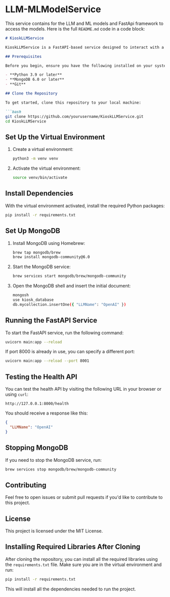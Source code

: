 # LLM-MLModelService

This service contains for the LLM and ML models and FastApi framework to access the models.
Here is the full `README.md` code in a code block:

```markdown
# KioskLLMService

KioskLLMService is a FastAPI-based service designed to interact with a MongoDB instance, providing a health check endpoint that returns information about the LLM name. The service is intended to be run locally and comes with a pre-configured MongoDB document.

## Prerequisites

Before you begin, ensure you have the following installed on your system:

- **Python 3.9 or later**
- **MongoDB 6.0 or later**
- **Git**

## Clone the Repository

To get started, clone this repository to your local machine:

```bash
git clone https://github.com/yourusername/KioskLLMService.git
cd KioskLLMService
```

## Set Up the Virtual Environment

1. Create a virtual environment:

   ```bash
   python3 -m venv venv
   ```

2. Activate the virtual environment:

   ```bash
   source venv/bin/activate
   ```

## Install Dependencies

With the virtual environment activated, install the required Python packages:

```bash
pip install -r requirements.txt
```

## Set Up MongoDB

1. Install MongoDB using Homebrew:

   ```bash
   brew tap mongodb/brew
   brew install mongodb-community@6.0
   ```

2. Start the MongoDB service:

   ```bash
   brew services start mongodb/brew/mongodb-community
   ```

3. Open the MongoDB shell and insert the initial document:

   ```bash
   mongosh
   use kiosk_database
   db.mycollection.insertOne({ "LLMName": "OpenAI" })
   ```

## Running the FastAPI Service

To start the FastAPI service, run the following command:

```bash
uvicorn main:app --reload
```

If port 8000 is already in use, you can specify a different port:

```bash
uvicorn main:app --reload --port 8001
```

## Testing the Health API

You can test the health API by visiting the following URL in your browser or using `curl`:

```
http://127.0.0.1:8000/health
```

You should receive a response like this:

```json
{
  "LLMName": "OpenAI"
}
```

## Stopping MongoDB

If you need to stop the MongoDB service, run:

```bash
brew services stop mongodb/brew/mongodb-community
```

## Contributing

Feel free to open issues or submit pull requests if you'd like to contribute to this project.

## License

This project is licensed under the MIT License.

## Installing Required Libraries After Cloning

After cloning the repository, you can install all the required libraries using the `requirements.txt` file. Make sure you are in the virtual environment and run:

```bash
pip install -r requirements.txt
```

This will install all the dependencies needed to run the project.
```


